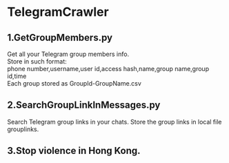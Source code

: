 # TelegramCrawler
## 1.GetGroupMembers.py
Get all your Telegram group members info.  
Store in such format:  
phone number,username,user id,access hash,name,group name,group id,time  
Each group stored as GroupId-GroupName.csv
## 2.SearchGroupLinkInMessages.py
Search Telegram group links in your chats. 
Store the group links in local file grouplinks.
## 3.Stop violence in Hong Kong.
